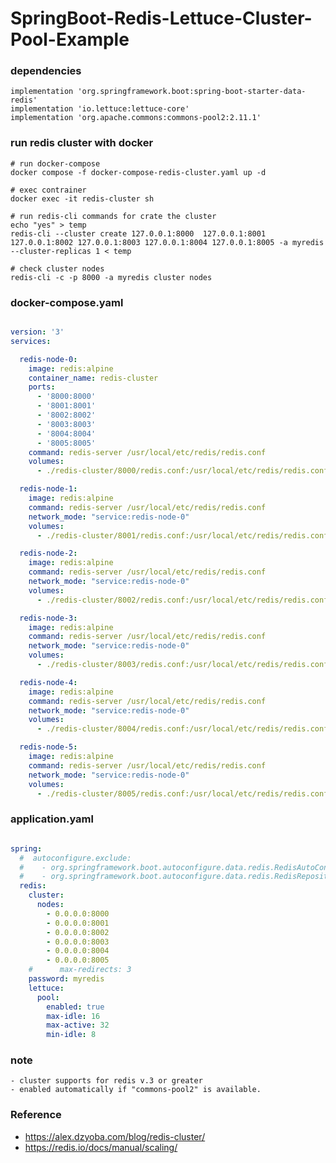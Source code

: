 # SpringBoot-Redis-Lettuce-Cluster-Pool-Example



### dependencies

	implementation 'org.springframework.boot:spring-boot-starter-data-redis'
	implementation 'io.lettuce:lettuce-core'
	implementation 'org.apache.commons:commons-pool2:2.11.1'

### run redis cluster with docker 

    # run docker-compose
    docker compose -f docker-compose-redis-cluster.yaml up -d

    # exec contrainer    
    docker exec -it redis-cluster sh
    
    # run redis-cli commands for crate the cluster
    echo "yes" > temp
    redis-cli --cluster create 127.0.0.1:8000  127.0.0.1:8001  127.0.0.1:8002 127.0.0.1:8003 127.0.0.1:8004 127.0.0.1:8005 -a myredis --cluster-replicas 1 < temp

    # check cluster nodes
    redis-cli -c -p 8000 -a myredis cluster nodes


### docker-compose.yaml

```yaml

version: '3'
services:

  redis-node-0:
    image: redis:alpine
    container_name: redis-cluster
    ports:
      - '8000:8000'
      - '8001:8001'
      - '8002:8002'
      - '8003:8003'
      - '8004:8004'
      - '8005:8005'
    command: redis-server /usr/local/etc/redis/redis.conf
    volumes:
      - ./redis-cluster/8000/redis.conf:/usr/local/etc/redis/redis.conf

  redis-node-1:
    image: redis:alpine
    command: redis-server /usr/local/etc/redis/redis.conf
    network_mode: "service:redis-node-0"
    volumes:
      - ./redis-cluster/8001/redis.conf:/usr/local/etc/redis/redis.conf

  redis-node-2:
    image: redis:alpine
    command: redis-server /usr/local/etc/redis/redis.conf
    network_mode: "service:redis-node-0"
    volumes:
      - ./redis-cluster/8002/redis.conf:/usr/local/etc/redis/redis.conf

  redis-node-3:
    image: redis:alpine
    command: redis-server /usr/local/etc/redis/redis.conf
    network_mode: "service:redis-node-0"
    volumes:
      - ./redis-cluster/8003/redis.conf:/usr/local/etc/redis/redis.conf

  redis-node-4:
    image: redis:alpine
    command: redis-server /usr/local/etc/redis/redis.conf
    network_mode: "service:redis-node-0"
    volumes:
      - ./redis-cluster/8004/redis.conf:/usr/local/etc/redis/redis.conf

  redis-node-5:
    image: redis:alpine
    command: redis-server /usr/local/etc/redis/redis.conf
    network_mode: "service:redis-node-0"
    volumes:
      - ./redis-cluster/8005/redis.conf:/usr/local/etc/redis/redis.conf

```

### application.yaml

````yaml

spring:
  #  autoconfigure.exclude:
  #    - org.springframework.boot.autoconfigure.data.redis.RedisAutoConfiguration
  #    - org.springframework.boot.autoconfigure.data.redis.RedisRepositoriesAutoConfiguration
  redis:
    cluster:
      nodes:
        - 0.0.0.0:8000
        - 0.0.0.0:8001
        - 0.0.0.0:8002
        - 0.0.0.0:8003
        - 0.0.0.0:8004
        - 0.0.0.0:8005
    #      max-redirects: 3
    password: myredis
    lettuce:
      pool:
        enabled: true
        max-idle: 16
        max-active: 32
        min-idle: 8

````

### note

    - cluster supports for redis v.3 or greater
    - enabled automatically if "commons-pool2" is available.

### Reference

- https://alex.dzyoba.com/blog/redis-cluster/
- https://redis.io/docs/manual/scaling/

